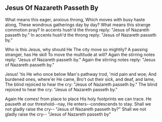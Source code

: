## Jesus Of Nazareth Passeth By

What means this eager, anxious throng,
Which moves with busy haste along,
These wondrous gatherings day by day?
What means this strange commotion pray?
In accents hush'd the throng reply:
"Jesus of Nazareth passeth by."
In accents hush'd the throng reply:
"Jesus of Nazareth passeth by."

Who is this Jesus, why should He
The city move so mightily?
A passing stranger, has He skill
To move the multitude at will?
Again the stirring notes reply:
"Jesus of Nazareth passeth by."
Again the stirring notes reply: 
"Jesus of Nazareth passeth by."

Jesus! 'tis He who once below
Man's pathway trod, 'mid pain and woe;
And burdened ones, where'er He came,
Bro't out their sick, and deaf, and lame,
The blind rejoiced to hear the cry:
"Jesus of Nazareth passeth by."
The blind rejoiced to hear the cry:
"Jesus of Nazareth passeth by."

Again He comes! from place to place
His holy footprints we can trace.
He pauseth at our threshold--nay,
He enters--condescends to stay.
Shall we not gladly raise the cry--
"Jesus of Nazareth passeth by?"
Shall we not gladly raise the cry--
"Jesus of Nazareth passeth by"